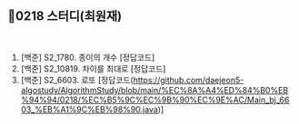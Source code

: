 

## 📘0218 스터디(최원재)
</br>

1. [백준] S2_1780.	종이의 개수 [정답코드]
2. [백준] S2_10819.	차이를 최대로 [정답코드]
3. [백준] S2_6603.	로또 [정답코드(https://github.com/daejeon5-algostudy/AlgorithmStudy/blob/main/%EC%8A%A4%ED%84%B0%EB%94%94/0218/%EC%B5%9C%EC%9B%90%EC%9E%AC/Main_bj_6603_%EB%A1%9C%EB%98%90.java)]
